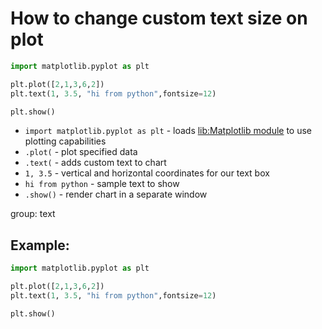 # How to change custom text size on plot

```python
import matplotlib.pyplot as plt

plt.plot([2,1,3,6,2])
plt.text(1, 3.5, "hi from python",fontsize=12)

plt.show()
```

- `import matplotlib.pyplot as plt` - loads [lib:Matplotlib module](python-matplotlib/how-to-install-matplotlib-python-lib-in-ubuntu-ubuntuversion) to use plotting capabilities
- `.plot(` - plot specified data
- `.text(` - adds custom text to chart
- `1, 3.5` - vertical and horizontal coordinates for our text box
- `hi from python` - sample text to show
- `.show()` - render chart in a separate window

group: text

## Example: 
```python
import matplotlib.pyplot as plt

plt.plot([2,1,3,6,2])
plt.text(1, 3.5, "hi from python",fontsize=12)

plt.show()
```


